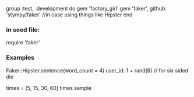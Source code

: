 group :test, :development do
  gem 'factory_girl'
  gem 'faker', github: 'stympy/faker'      //in case using things like Hipster
end

### in seed file:
require 'faker'

### Examples
Faker::Hipster.sentence(word_count = 4)
user_id: 1 + rand(6)          // for six sided die

times = [5, 15, 30, 60]
times.sample
